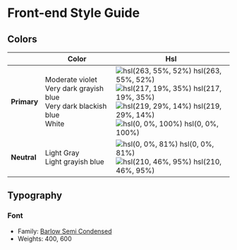 # Front-end Style Guide

## Colors

|             | **Color**                                                                     | **Hsl**                                                                                                                                                                                                                                                                                                                                                          |
| ----------- | ----------------------------------------------------------------------------- | ---------------------------------------------------------------------------------------------------------------------------------------------------------------------------------------------------------------------------------------------------------------------------------------------------------------------------------------------------------------- |
| **Primary** | Moderate violet<br>Very dark grayish blue<br>Very dark blackish blue<br>White | ![hsl(263, 55%, 52%)](https://via.placeholder.com/10/7541c8?text=+) hsl(263, 55%, 52%)<br>![hsl(217, 19%, 35%)](https://via.placeholder.com/10/48556a?text=+) hsl(217, 19%, 35%)<br>![hsl(219, 29%, 14%)](https://via.placeholder.com/10/19212e?text=+) hsl(219, 29%, 14%)<br>![hsl(0, 0%, 100%)](https://via.placeholder.com/10/ffffff?text=+) hsl(0, 0%, 100%) |
| **Neutral** | Light Gray<br>Light grayish blue                                              | ![hsl(0, 0%, 81%)](https://via.placeholder.com/10/cfcfcf?text=+) hsl(0, 0%, 81%)<br>![hsl(210, 46%, 95%)](https://via.placeholder.com/10/ecf2f8?text=+) hsl(210, 46%, 95%)                                                                                                                                                                                       |

## Typography

### Font

-   Family: [Barlow Semi Condensed](https://fonts.google.com/specimen/Barlow+Semi+Condensed)
-   Weights: 400, 600
